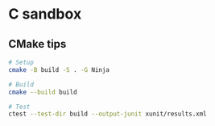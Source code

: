 # C sandbox

## CMake tips

```sh
# Setup
cmake -B build -S . -G Ninja

# Build
cmake --build build

# Test
ctest --test-dir build --output-junit xunit/results.xml
```
